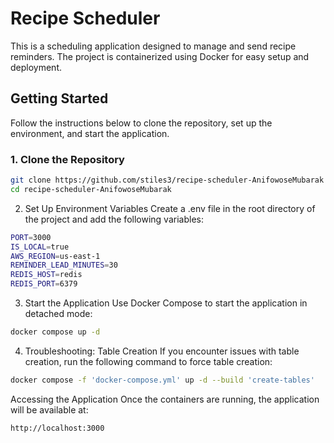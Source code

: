 # Recipe Scheduler

This is a scheduling application designed to manage and send recipe reminders. The project is containerized using Docker for easy setup and deployment.

## Getting Started

Follow the instructions below to clone the repository, set up the environment, and start the application.

### 1. Clone the Repository

```bash
git clone https://github.com/stiles3/recipe-scheduler-AnifowoseMubarak
cd recipe-scheduler-AnifowoseMubarak
```

2. Set Up Environment Variables
Create a .env file in the root directory of the project and add the following variables:

```bash
PORT=3000
IS_LOCAL=true
AWS_REGION=us-east-1
REMINDER_LEAD_MINUTES=30
REDIS_HOST=redis
REDIS_PORT=6379
```

3. Start the Application
Use Docker Compose to start the application in detached mode:
```bash
docker compose up -d
```
4. Troubleshooting: Table Creation
If you encounter issues with table creation, run the following command to force table creation:

```bash
docker compose -f 'docker-compose.yml' up -d --build 'create-tables'
```

Accessing the Application
Once the containers are running, the application will be available at:

```bash
http://localhost:3000
```